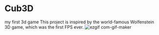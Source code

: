 # Cub3D
my first 3d game 
This project is inspired by the world-famous Wolfenstein 3D game, which
was the first FPS ever.
![ezgif com-gif-maker](https://user-images.githubusercontent.com/86270130/202286199-424a69de-307d-4a41-9a19-b15f2d5a65d4.gif)
